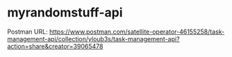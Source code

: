 # myrandomstuff-api

Postman URL: https://www.postman.com/satellite-operator-46155258/task-management-api/collection/yloub3s/task-management-api?action=share&creator=39065478

